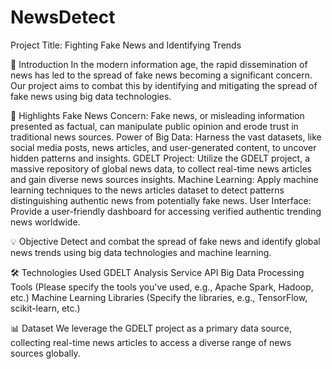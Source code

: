 # NewsDetect

Project Title: Fighting Fake News and Identifying Trends

📌 Introduction
In the modern information age, the rapid dissemination of news has led to the spread of fake news becoming a significant concern. Our project aims to combat this by identifying and mitigating the spread of fake news using big data technologies.

🚀 Highlights
Fake News Concern: Fake news, or misleading information presented as factual, can manipulate public opinion and erode trust in traditional news sources.
Power of Big Data: Harness the vast datasets, like social media posts, news articles, and user-generated content, to uncover hidden patterns and insights.
GDELT Project: Utilize the GDELT project, a massive repository of global news data, to collect real-time news articles and gain diverse news sources insights.
Machine Learning: Apply machine learning techniques to the news articles dataset to detect patterns distinguishing authentic news from potentially fake news.
User Interface: Provide a user-friendly dashboard for accessing verified authentic trending news worldwide.

💡 Objective
Detect and combat the spread of fake news and identify global news trends using big data technologies and machine learning.

🛠️ Technologies Used
GDELT Analysis Service API
Big Data Processing Tools (Please specify the tools you've used, e.g., Apache Spark, Hadoop, etc.)
Machine Learning Libraries (Specify the libraries, e.g., TensorFlow, scikit-learn, etc.)

📊 Dataset
We leverage the GDELT project as a primary data source, collecting real-time news articles to access a diverse range of news sources globally.


